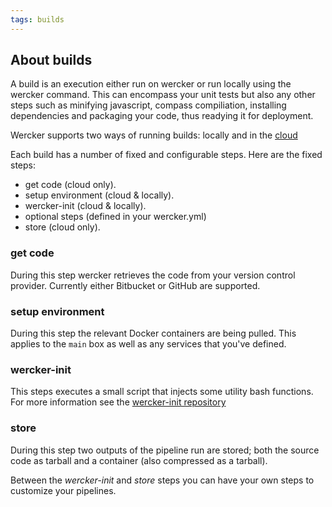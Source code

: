 ```yaml
---
tags: builds
---
```


## About builds

A build is an execution either run on wercker or run locally using the wercker 
command. This can encompass your unit tests but also any other steps such as 
minifying javascript, compass compiliation, installing dependencies and 
packaging your code, thus readying it for deployment.

Wercker supports two ways of running builds: locally and in the [cloud](/docs/build/cloud-builds.html)

Each build has a number of fixed and configurable steps. Here are the fixed steps:

* get code (cloud only). 
* setup environment (cloud & locally).
* wercker-init (cloud & locally). 
* optional steps (defined in your wercker.yml)
* store (cloud only).

### get code
During this step wercker retrieves the code from your version control
provider. Currently either Bitbucket or GitHub are supported.

### setup environment
During this step the relevant Docker containers are being pulled. This
applies to the `main` box as well as any services that you've defined.

### wercker-init
This steps executes a small script that injects some utility bash functions. 
For more information see the [wercker-init repository](https://github.com/wercker/wercker-init)

### store
During this step two outputs of the pipeline run are stored; both the
source code as tarball and a container (also compressed as a tarball).

Between the *wercker-init* and *store* steps you can have your own
steps to customize your pipelines.

